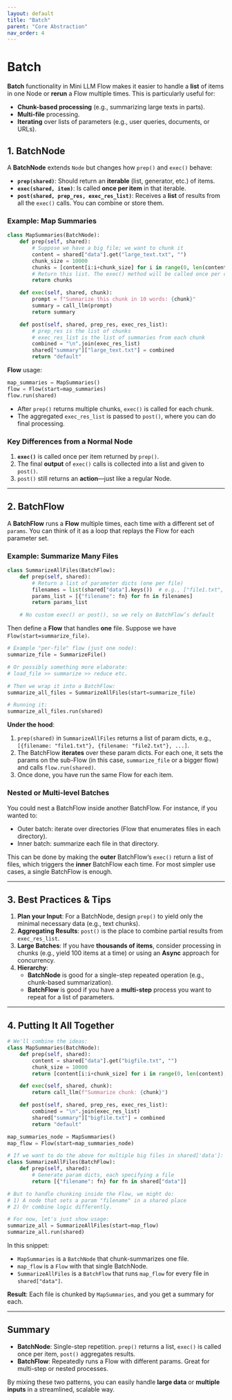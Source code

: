 ```yaml
---
layout: default
title: "Batch"
parent: "Core Abstraction"
nav_order: 4
---
```


# Batch

**Batch** functionality in Mini LLM Flow makes it easier to handle a **list** of items in one Node or **rerun** a Flow multiple times. This is particularly useful for:

- **Chunk-based processing** (e.g., summarizing large texts in parts).  
- **Multi-file** processing.  
- **Iterating** over lists of parameters (e.g., user queries, documents, or URLs).

## 1. BatchNode

A **BatchNode** extends `Node` but changes how `prep()` and `exec()` behave:

- **`prep(shared)`**: Should return an **iterable** (list, generator, etc.) of items. 
- **`exec(shared, item)`**: Is called **once per item** in that iterable. 
- **`post(shared, prep_res, exec_res_list)`**: Receives a **list** of results from all the `exec()` calls. You can combine or store them.

### Example: Map Summaries

```python
class MapSummaries(BatchNode):
    def prep(self, shared):
        # Suppose we have a big file; we want to chunk it
        content = shared["data"].get("large_text.txt", "")
        chunk_size = 10000
        chunks = [content[i:i+chunk_size] for i in range(0, len(content), chunk_size)]
        # Return this list. The exec() method will be called once per chunk
        return chunks

    def exec(self, shared, chunk):
        prompt = f"Summarize this chunk in 10 words: {chunk}"
        summary = call_llm(prompt)
        return summary

    def post(self, shared, prep_res, exec_res_list):
        # prep_res is the list of chunks
        # exec_res_list is the list of summaries from each chunk
        combined = "\n".join(exec_res_list)
        shared["summary"]["large_text.txt"] = combined
        return "default"
```

**Flow** usage:
```python
map_summaries = MapSummaries()
flow = Flow(start=map_summaries)
flow.run(shared)
```

- After `prep()` returns multiple chunks, `exec()` is called for each chunk. 
- The aggregated `exec_res_list` is passed to `post()`, where you can do final processing.

### Key Differences from a Normal Node

1. **`exec()`** is called once per item returned by `prep()`.  
2. The final **output** of `exec()` calls is collected into a list and given to `post()`.  
3. `post()` still returns an **action**—just like a regular Node.

---

## 2. BatchFlow

A **BatchFlow** runs a **Flow** multiple times, each time with a different set of `params`. You can think of it as a loop that replays the Flow for each parameter set.

### Example: Summarize Many Files

```python
class SummarizeAllFiles(BatchFlow):
    def prep(self, shared):
        # Return a list of parameter dicts (one per file)
        filenames = list(shared["data"].keys())  # e.g., ["file1.txt", "file2.txt", ...]
        params_list = [{"filename": fn} for fn in filenames]
        return params_list

    # No custom exec() or post(), so we rely on BatchFlow’s default
```

Then define a **Flow** that handles **one** file. Suppose we have `Flow(start=summarize_file)`.  

```python
# Example "per-file" flow (just one node):
summarize_file = SummarizeFile()

# Or possibly something more elaborate:
# load_file >> summarize >> reduce etc.

# Then we wrap it into a BatchFlow:
summarize_all_files = SummarizeAllFiles(start=summarize_file)

# Running it:
summarize_all_files.run(shared)
```

**Under the hood**:
1. `prep(shared)` in `SummarizeAllFiles` returns a list of param dicts, e.g., `[{filename: "file1.txt"}, {filename: "file2.txt"}, ...]`.
2. The BatchFlow **iterates** over these param dicts. For each one, it sets the params on the sub-Flow (in this case, `summarize_file` or a bigger flow) and calls `flow.run(shared)`.
3. Once done, you have run the same Flow for each item.

### Nested or Multi-level Batches

You could nest a BatchFlow inside another BatchFlow. For instance, if you wanted to:

- Outer batch: iterate over directories (Flow that enumerates files in each directory).  
- Inner batch: summarize each file in that directory.

This can be done by making the **outer** BatchFlow’s `exec()` return a list of files, which triggers the **inner** BatchFlow each time. For most simpler use cases, a single BatchFlow is enough.

---

## 3. Best Practices & Tips

1. **Plan your Input**: For a BatchNode, design `prep()` to yield only the minimal necessary data (e.g., text chunks).  
2. **Aggregating Results**: `post()` is the place to combine partial results from `exec_res_list`.  
3. **Large Batches**: If you have **thousands of items**, consider processing in chunks (e.g., yield 100 items at a time) or using an **Async** approach for concurrency.  
4. **Hierarchy**:
   - **BatchNode** is good for a single-step repeated operation (e.g., chunk-based summarization).
   - **BatchFlow** is good if you have a **multi-step** process you want to repeat for a list of parameters.

---

## 4. Putting It All Together

```python
# We'll combine the ideas:
class MapSummaries(BatchNode):
    def prep(self, shared):
        content = shared["data"].get("bigfile.txt", "")
        chunk_size = 10000
        return [content[i:i+chunk_size] for i in range(0, len(content), chunk_size)]

    def exec(self, shared, chunk):
        return call_llm(f"Summarize chunk: {chunk}")

    def post(self, shared, prep_res, exec_res_list):
        combined = "\n".join(exec_res_list)
        shared["summary"]["bigfile.txt"] = combined
        return "default"

map_summaries_node = MapSummaries()
map_flow = Flow(start=map_summaries_node)

# If we want to do the above for multiple big files in shared['data']:
class SummarizeAllFiles(BatchFlow):
    def prep(self, shared):
        # Generate param dicts, each specifying a file
        return [{"filename": fn} for fn in shared["data"]]

# But to handle chunking inside the Flow, we might do:
# 1) A node that sets a param "filename" in a shared place 
# 2) Or combine logic differently.

# For now, let's just show usage:
summarize_all = SummarizeAllFiles(start=map_flow)
summarize_all.run(shared)
```

In this snippet:

- `MapSummaries` is a `BatchNode` that chunk-summarizes one file.  
- `map_flow` is a `Flow` with that single BatchNode.  
- `SummarizeAllFiles` is a `BatchFlow` that runs `map_flow` for every file in `shared["data"]`.

**Result**: Each file is chunked by `MapSummaries`, and you get a summary for each.

---

## Summary

- **BatchNode**: Single-step repetition. `prep()` returns a list, `exec()` is called once per item, `post()` aggregates results.  
- **BatchFlow**: Repeatedly runs a Flow with different params. Great for multi-step or nested processes.  

By mixing these two patterns, you can easily handle **large data** or **multiple inputs** in a streamlined, scalable way. 
